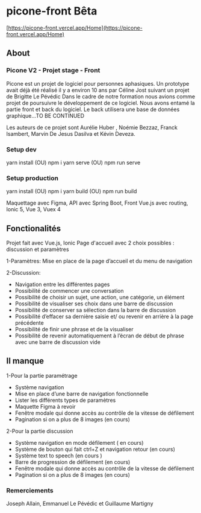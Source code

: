 
# picone-front Bêta

[https://picone-front.vercel.app/Home](https://picone-front.vercel.app/Home)



## About
### Picone V2 - Projet stage - Front

Picone est un projet de logiciel pour personnes aphasiques.
Un prototype avait déjà été réalisé il y a  environ 10 ans par Céline Jost suivant un projet de Brigitte Le Pévédic
Dans le cadre de notre formation nous avions comme projet de poursuivre le développement de ce logiciel. 
Nous avons entamé la partie front et back du logiciel. Le back utilisera une base de données graphique...TO BE CONTINUED

Les auteurs de ce projet sont Aurélie Huber , Noémie Bezzaz, Franck Isambert, Marvin De Jesus Dasilva et Kévin Deveza.


### Setup dev
yarn install (OU) npm i 
yarn serve (OU) npm run serve

### Setup production
yarn install (OU) npm i 
yarn build (OU) npm run build

Maquettage avec Figma, API avec Spring Boot, Front Vue.js avec routing, Ionic 5, Vue 3, Vuex 4

## Fonctionalités
Projet fait avec Vue.js, Ionic
Page d'accueil avec 2 choix possibles : discussion et paramètres

1-Paramètres: Mise en place de la page d’accueil et du menu de navigation

2-Discussion: 
- Navigation entre les différentes pages
- Possibilité de commencer une conversation
- Possibilité de choisir un sujet, une action, une catégorie, un élément
- Possibilité de visualiser ses choix dans une barre de discussion
- Possibilité de conserver sa sélection dans la barre de discussion
- Possibilité d’effacer sa dernière saisie et/ ou revenir en arrière à la page précédente
- Possibilité de finir une phrase et de la visualiser
- Possibilité de revenir automatiquement à l’écran de début de phrase avec une barre de discussion vide

## Il manque
1-Pour la partie paramétrage
- Système navigation 
- Mise en place d’une barre de navigation fonctionnelle
- Lister les différents types de paramètres
- Maquette Figma à revoir
- Fenêtre modale qui donne accès au  contrôle de la vitesse de défilement 
- Pagination si on a plus de 8 images (en cours)

2-Pour la partie discussion
- Système navigation en mode défilement ( en cours)
- Système de bouton qui fait ctrl+Z et navigation retour (en cours)
- Système text to speech (en cours )
- Barre de progression de défilement (en cours) 
- Fenêtre modale qui donne accès au  contrôle de la vitesse de défilement 
- Pagination si on a plus de 8 images (en cours)

### Remerciements
Joseph Allain, Emmanuel Le Pévédic et Guillaume Martigny





